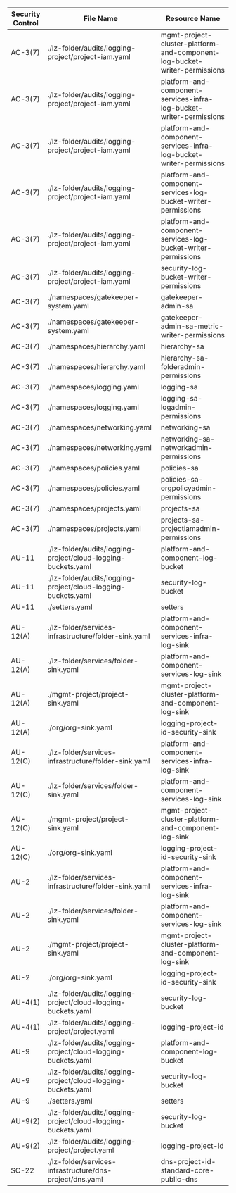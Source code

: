 # <!-- BEGINNING OF SECURITY CONTROLS LIST -->
|Security Control|File Name|Resource Name|
|---|---|---|
|AC-3(7)|./lz-folder/audits/logging-project/project-iam.yaml|mgmt-project-cluster-platform-and-component-log-bucket-writer-permissions|
|AC-3(7)|./lz-folder/audits/logging-project/project-iam.yaml|platform-and-component-services-infra-log-bucket-writer-permissions|
|AC-3(7)|./lz-folder/audits/logging-project/project-iam.yaml|platform-and-component-services-infra-log-bucket-writer-permissions|
|AC-3(7)|./lz-folder/audits/logging-project/project-iam.yaml|platform-and-component-services-log-bucket-writer-permissions|
|AC-3(7)|./lz-folder/audits/logging-project/project-iam.yaml|platform-and-component-services-log-bucket-writer-permissions|
|AC-3(7)|./lz-folder/audits/logging-project/project-iam.yaml|security-log-bucket-writer-permissions|
|AC-3(7)|./namespaces/gatekeeper-system.yaml|gatekeeper-admin-sa|
|AC-3(7)|./namespaces/gatekeeper-system.yaml|gatekeeper-admin-sa-metric-writer-permissions|
|AC-3(7)|./namespaces/hierarchy.yaml|hierarchy-sa|
|AC-3(7)|./namespaces/hierarchy.yaml|hierarchy-sa-folderadmin-permissions|
|AC-3(7)|./namespaces/logging.yaml|logging-sa|
|AC-3(7)|./namespaces/logging.yaml|logging-sa-logadmin-permissions|
|AC-3(7)|./namespaces/networking.yaml|networking-sa|
|AC-3(7)|./namespaces/networking.yaml|networking-sa-networkadmin-permissions|
|AC-3(7)|./namespaces/policies.yaml|policies-sa|
|AC-3(7)|./namespaces/policies.yaml|policies-sa-orgpolicyadmin-permissions|
|AC-3(7)|./namespaces/projects.yaml|projects-sa|
|AC-3(7)|./namespaces/projects.yaml|projects-sa-projectiamadmin-permissions|
|AU-11|./lz-folder/audits/logging-project/cloud-logging-buckets.yaml|platform-and-component-log-bucket|
|AU-11|./lz-folder/audits/logging-project/cloud-logging-buckets.yaml|security-log-bucket|
|AU-11|./setters.yaml|setters|
|AU-12(A)|./lz-folder/services-infrastructure/folder-sink.yaml|platform-and-component-services-infra-log-sink|
|AU-12(A)|./lz-folder/services/folder-sink.yaml|platform-and-component-services-log-sink|
|AU-12(A)|./mgmt-project/project-sink.yaml|mgmt-project-cluster-platform-and-component-log-sink|
|AU-12(A)|./org/org-sink.yaml|logging-project-id-security-sink|
|AU-12(C)|./lz-folder/services-infrastructure/folder-sink.yaml|platform-and-component-services-infra-log-sink|
|AU-12(C)|./lz-folder/services/folder-sink.yaml|platform-and-component-services-log-sink|
|AU-12(C)|./mgmt-project/project-sink.yaml|mgmt-project-cluster-platform-and-component-log-sink|
|AU-12(C)|./org/org-sink.yaml|logging-project-id-security-sink|
|AU-2|./lz-folder/services-infrastructure/folder-sink.yaml|platform-and-component-services-infra-log-sink|
|AU-2|./lz-folder/services/folder-sink.yaml|platform-and-component-services-log-sink|
|AU-2|./mgmt-project/project-sink.yaml|mgmt-project-cluster-platform-and-component-log-sink|
|AU-2|./org/org-sink.yaml|logging-project-id-security-sink|
|AU-4(1)|./lz-folder/audits/logging-project/cloud-logging-buckets.yaml|security-log-bucket|
|AU-4(1)|./lz-folder/audits/logging-project/project.yaml|logging-project-id|
|AU-9|./lz-folder/audits/logging-project/cloud-logging-buckets.yaml|platform-and-component-log-bucket|
|AU-9|./lz-folder/audits/logging-project/cloud-logging-buckets.yaml|security-log-bucket|
|AU-9|./setters.yaml|setters|
|AU-9(2)|./lz-folder/audits/logging-project/cloud-logging-buckets.yaml|security-log-bucket|
|AU-9(2)|./lz-folder/audits/logging-project/project.yaml|logging-project-id|
|SC-22|./lz-folder/services-infrastructure/dns-project/dns.yaml|dns-project-id-standard-core-public-dns|

# <!-- END OF SECURITY CONTROLS LIST -->
